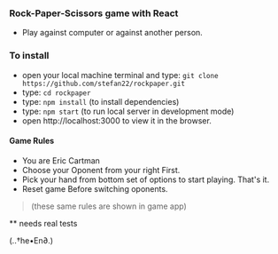 ### Rock-Paper-Scissors game with React
- Play against computer or against another person.

### To install
- open your local machine terminal and type:
  `git clone https://github.com/stefan22/rockpaper.git`
- type: `cd rockpaper`
- type: `npm install` (to install dependencies)
- type: `npm start` (to run local server in development mode)
- open http://localhost:3000 to view it in the browser.

#### Game Rules
- You are Eric Cartman
- Choose your Oponent from your right First.
- Pick your hand from bottom set of options to start playing. That's it.
- Reset game Before switching oponents.

> (these same rules are shown in game app)


** needs real tests

(..†he•En∂.)
